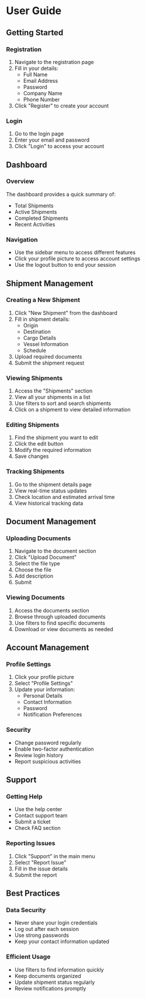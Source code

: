 # User Guide

## Getting Started

### Registration
1. Navigate to the registration page
2. Fill in your details:
   - Full Name
   - Email Address
   - Password
   - Company Name
   - Phone Number
3. Click "Register" to create your account

### Login
1. Go to the login page
2. Enter your email and password
3. Click "Login" to access your account

## Dashboard

### Overview
The dashboard provides a quick summary of:
- Total Shipments
- Active Shipments
- Completed Shipments
- Recent Activities

### Navigation
- Use the sidebar menu to access different features
- Click your profile picture to access account settings
- Use the logout button to end your session

## Shipment Management

### Creating a New Shipment
1. Click "New Shipment" from the dashboard
2. Fill in shipment details:
   - Origin
   - Destination
   - Cargo Details
   - Vessel Information
   - Schedule
3. Upload required documents
4. Submit the shipment request

### Viewing Shipments
1. Access the "Shipments" section
2. View all your shipments in a list
3. Use filters to sort and search shipments
4. Click on a shipment to view detailed information

### Editing Shipments
1. Find the shipment you want to edit
2. Click the edit button
3. Modify the required information
4. Save changes

### Tracking Shipments
1. Go to the shipment details page
2. View real-time status updates
3. Check location and estimated arrival time
4. View historical tracking data

## Document Management

### Uploading Documents
1. Navigate to the document section
2. Click "Upload Document"
3. Select the file type
4. Choose the file
5. Add description
6. Submit

### Viewing Documents
1. Access the documents section
2. Browse through uploaded documents
3. Use filters to find specific documents
4. Download or view documents as needed

## Account Management

### Profile Settings
1. Click your profile picture
2. Select "Profile Settings"
3. Update your information:
   - Personal Details
   - Contact Information
   - Password
   - Notification Preferences

### Security
- Change password regularly
- Enable two-factor authentication
- Review login history
- Report suspicious activities

## Support

### Getting Help
- Use the help center
- Contact support team
- Submit a ticket
- Check FAQ section

### Reporting Issues
1. Click "Support" in the main menu
2. Select "Report Issue"
3. Fill in the issue details
4. Submit the report

## Best Practices

### Data Security
- Never share your login credentials
- Log out after each session
- Use strong passwords
- Keep your contact information updated

### Efficient Usage
- Use filters to find information quickly
- Keep documents organized
- Update shipment status regularly
- Review notifications promptly 